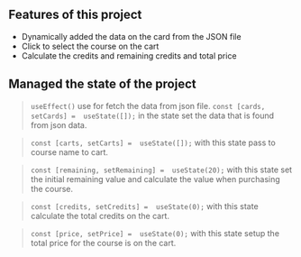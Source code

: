 ## Features of this project

- Dynamically added the data on the card from the JSON file
- Click to select the course on the cart
- Calculate the credits and remaining credits and total price

## Managed the state of the project

> `useEffect()` use for fetch the data from json file.
> `const [cards, setCards] =  useState([]);` in the state set the data that is found from json data.

> `const [carts, setCarts] =  useState([]);` with this state pass to course name to cart.

> `const [remaining, setRemaining] =  useState(20);` with this state set the initial remaining value and calculate the value when purchasing the course.

> `const [credits, setCredits] =  useState(0);` with this state calculate the total credits on the cart.

> `const [price, setPrice] =  useState(0);` with this state setup the total price for the course is on the cart.